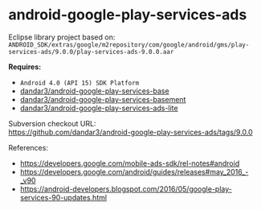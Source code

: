 android-google-play-services-ads
================================

Eclipse library project based on:<br/>
`ANDROID_SDK/extras/google/m2repository/com/google/android/gms/play-services-ads/9.0.0/play-services-ads-9.0.0.aar`

**Requires:**<br/>
- `Android 4.0 (API 15) SDK Platform`
- [dandar3/android-google-play-services-base](https://github.com/dandar3/android-google-play-services-base/)
- [dandar3/android-google-play-services-basement](https://github.com/dandar3/android-google-play-services-basement/)
- [dandar3/android-google-play-services-ads-lite](https://github.com/dandar3/android-google-play-services-ads-lite/)

Subversion checkout URL:<br/>
https://github.com/dandar3/android-google-play-services-ads/tags/9.0.0

References:<br/>
- https://developers.google.com/mobile-ads-sdk/rel-notes#android
- https://developers.google.com/android/guides/releases#may_2016_-_v90
- https://android-developers.blogspot.com/2016/05/google-play-services-90-updates.html
